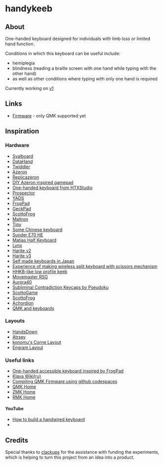 # handykeeb

## About

One-handed keyboard designed for individuals with limb loss or limited hand function.

Conditions in which this keyboard can be useful include:

- hemiplegia
- blindness (reading a braille screen with one hand while typing with the other hand)
- as well as other conditions where typing with only one hand is required

Currently working on [v1](./src/v1/)

## Links

- [Firmware](https://github.com/br64k/handykeeb-qmk) - only QMK supported yet

## Inspiration

### Hardware

- [Svalboard](https://svalboard.com/)
- [DataHand](https://en.wikipedia.org/wiki/DataHand)
- [Twiddler](https://mytwiddler.com/)
- [Azeron](https://azeron.eu)
- [Replicazeron](https://github.com/9R/replicazeron)
- [DIY Azeron inspired gamepad](https://www.instructables.com/Azeron-Game-Pad-DIY-Under-35/)
- [One-handed keyboard from HTXStudio](https://oshwhub.com/htx-studio/One-Handed_Keyboard)
- [Prospector](https://github.com/carrefinho/prospector)
- [YADS](https://github.com/janpfischer/zmk-dongle-screen)
- [FrogPad](http://www.frogpad.com/)
- [GeckPad](https://github.com/geckom/GeckoPad)
- [ScottoFrog](https://scottokeebs.com/blogs/macropads/scottofrog-handwired-macropad)
- [Maltron](https://maltron.com/)
- [Tipy](https://tipykeyboard.com/)
- [Some Chinese keyboard](https://item.taobao.com/item.htm?id=842895617801)
- [Sunder E70 HE](https://sunderkeyboards.com/products/sunder-e70-he)
- [Matias Half Keyboard](https://matias.store/products/half-keyboard)
- [Lynx](https://www.lynxware.org)
- [Harite v2](https://github.com/dlip/harite-v2)
- [Harite v3](https://kbd.news/Harite-v3-2687.html)
- [Self made keyboards in Japan](https://scrapbox.io/self-made-kbds-ja/)
- [Experience of making wireless split keyboard with scissors mechanism](https://note.com/copkbd/n/n619a4a6dbea7)
- [HHKB-like low profile keeb](https://note.com/copkbd/n/na3d4d4931048)
- [Movemaster RSG](https://movemaster.tech/en/blogs/news)
- [Aurora40](https://github.com/merrittlj/aurora40)
- [Subliminal Contradiction Keycaps by Pseudoku](https://github.com/pseudoku/Subliminal-Contradiction)
- [ScottoGame](https://scottokeebs.com/blogs/keyboards/scottogame-handwired-keyboard)
- [ScottoFrog](https://scottokeebs.com/blogs/macropads/scottofrog-handwired-macropad)
- [Achordion](https://getreuer.info/posts/keyboards/achordion/index.html)
- [QMK and keyboards](https://getreuer.info/posts/keyboards/index.html)

### Layouts

- [HandsDown](https://sites.google.com/alanreiser.com/handsdown)
- [Atrsey](https://artsey.io)
- [konomu's Corne Layout](https://keymapdb.com/keymaps/konomu/)
- [Engram Layout](https://engram-layouts.xyz/)

### Useful links

- [One-handed accessible keyboard inspired by FrogPad](https://www.kianryan.co.uk/2024-02-16-one-handed-accessible-keyboard-inspired-by-frogpad/)
- [Klava Wiki(ru)](https://github.com/braindefender/klava-wiki)
- [Compiling QMK Firmware using github codespaces](https://scottokeebs.com/blogs/guides/compiling-qmk-firmware-using-github-codespaces)
- [QMK Home](https://qmk.fm/)
- [ZMK Home](https://zmk.dev/)
- [RMK Home](https://rmk.rs/)

#### YouTube

- [How to build a handwired keyboard](https://www.youtube.com/watch?v=hjml-K-pV4E)
- 

## Credits

Special thanks to [clackups](https://github.com/clackups) for the assistance with funding the experiments, which is helping to turn this project from an idea into a product.
